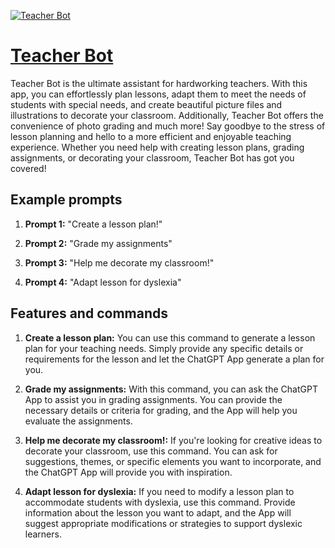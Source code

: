[![Teacher Bot](https://files.oaiusercontent.com/file-kC2drMdKowWmHjQhEw982xnj?se=2123-10-17T00%3A59%3A40Z&sp=r&sv=2021-08-06&sr=b&rscc=max-age%3D31536000%2C%20immutable&rscd=attachment%3B%20filename%3DDALL%25C2%25B7E%25202023-11-09%252018.46.17%2520-%2520A%2520simplistic%2520and%2520eye-catching%2520logo%2520for%2520a%2520teacher%2527s%2520aid%2520app.%2520The%2520central%2520design%2520is%2520a%2520stylized%2520chalkboard%2520with%2520rounded%2520corners%2520to%2520convey%2520friendliness.%2520O%2520%25281%2529.png&sig=kQJDthIw71ugOwfeLO7qj%2BFcAxTMv36hMwi6XJWBHbU%3D)](https://chat.openai.com/g/g-m3BR1oFya-teacher-bot)

# [Teacher Bot](https://chat.openai.com/g/g-m3BR1oFya-teacher-bot)

Teacher Bot is the ultimate assistant for hardworking teachers. With this app, you can effortlessly plan lessons, adapt them to meet the needs of students with special needs, and create beautiful picture files and illustrations to decorate your classroom. Additionally, Teacher Bot offers the convenience of photo grading and much more! Say goodbye to the stress of lesson planning and hello to a more efficient and enjoyable teaching experience. Whether you need help with creating lesson plans, grading assignments, or decorating your classroom, Teacher Bot has got you covered!

## Example prompts

1. **Prompt 1:** "Create a lesson plan!"

2. **Prompt 2:** "Grade my assignments"

3. **Prompt 3:** "Help me decorate my classroom!"

4. **Prompt 4:** "Adapt lesson for dyslexia"

## Features and commands

1. **Create a lesson plan:** You can use this command to generate a lesson plan for your teaching needs. Simply provide any specific details or requirements for the lesson and let the ChatGPT App generate a plan for you.

2. **Grade my assignments:** With this command, you can ask the ChatGPT App to assist you in grading assignments. You can provide the necessary details or criteria for grading, and the App will help you evaluate the assignments.

3. **Help me decorate my classroom!:** If you're looking for creative ideas to decorate your classroom, use this command. You can ask for suggestions, themes, or specific elements you want to incorporate, and the ChatGPT App will provide you with inspiration.

4. **Adapt lesson for dyslexia:** If you need to modify a lesson plan to accommodate students with dyslexia, use this command. Provide information about the lesson you want to adapt, and the App will suggest appropriate modifications or strategies to support dyslexic learners.
